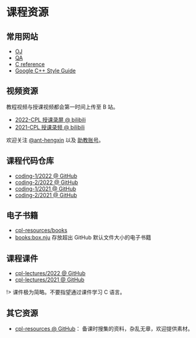# 课程资源

## 常用网站

- [OJ]()
- [QA]()
- [C reference](https://en.cppreference.com/w/c)
- [Google C++ Style Guide](https://google.github.io/styleguide/cppguide.html)

## 视频资源

教程视频与授课视频都会第一时间上传至 B 站。

- [2022-CPL 授课录屏 @ bilibili](https://space.bilibili.com/479141149/channel/seriesdetail?sid=2609917)
- [2021-CPL 授课录频 @ bilibili](https://space.bilibili.com/479141149/channel/seriesdetail?sid=490580)

欢迎关注 [@ant-hengxin](https://space.bilibili.com/479141149) 以及 [助教账号](schedule?id=助教信息)。

## 课程代码仓库
- [coding-1/2022 @ GitHub]()
- [coding-2/2022 @ GitHub]()
- [coding-1/2021 @ GitHub]()
- [coding-2/2021 @ GitHub]()

## 电子书籍

- [cpl-resources/books](https://github.com/courses-at-nju-by-hfwei/cpl-resources/tree/main/books)
- [books:box.nju](https://box.nju.edu.cn/d/72a86dce9c444e98a7bd/) 存放超出 GitHub 默认文件大小的电子书籍

## 课程课件

- [cpl-lectures/2022 @ GitHub](https://github.com/courses-at-nju-by-hfwei/cpl-lectures/blob/main/2022)
- [cpl-lectures/2021 @ GitHub](https://github.com/courses-at-nju-by-hfwei/cpl-lectures/tree/main/2021)

!> 课件极为简略。不要指望通过课件学习 C 语言。

## 其它资源

- [cpl-resources @ GitHub](https://github.com/courses-at-nju-by-hfwei/cpl-resources)：
备课时搜集的资料，杂乱无章，欢迎提供素材。